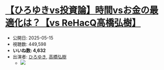 # [【ひろゆきvs投資論】時間vsお金の最適化は？【vs ReHacQ高橋弘樹】](https://www.youtube.com/watch?v=TihJEOouXVA)
-   公開日: 2025-05-15
-   視聴数: 449,598
-   **いいね数: 4,632**
-   出演者: [ひろゆき](/rehacq_fan/people/ひろゆき "wikilink"), [高橋弘樹](/rehacq_fan/people/高橋弘樹 "wikilink")
    - [![](https://img.youtube.com/vi/TihJEOouXVA/hqdefault.jpg)](https://www.youtube.com/watch?v=TihJEOouXVA)
